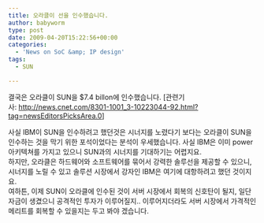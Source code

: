 ```yaml
---
title: 오라클이 선을 인수했습니다.
author: babyworm
type: post
date: 2009-04-20T15:22:56+00:00
categories:
  - 'News on SoC &amp; IP design'
tags:
  - SUN

---
```

결국은 오라클이 SUN을 $7.4 billon에 인수했습니다. [관련기사: <a href="http://news.cnet.com/8301-1001_3-10223044-92.html?tag=newsEditorsPicksArea.0" target="_blank">http://news.cnet.com/8301-1001_3-10223044-92.html?tag=newsEditorsPicksArea.0</a>]

<div>
</div>

<div>
  사실 IBM이 SUN을 인수하려고 했던것은 시너지를 노렸다기 보다는 오라클이 SUN을 인수하는 것을 막기 위한 포석이었다는 분석이 우세했습니다. 사실 IBM은 이미 power 아키텍쳐를 가지고 있으니 SUN과의 시너지를 기대하기는 어렵지요. 
</div>

<div>
</div>

<div>
  하지만, 오라클은 하드웨어와 소프트웨어를 묶어서 강력한 솔루선을 제공할 수 있으니, 시너지를 노릴 수 있고 솔루션 시장에서 강자인 IBM은 여기에 대항하려고 했던 것이지요. 
</div>

<div>
</div>

<div>
  여하튼, 이제 SUN이 오라클에 인수된 것이 서버 시장에서 회복의 신호탄이 될지, 일단 자금이 생겼으니 공격적인 투자가 이루어질지.. 이루어지더라도 서버 시장에서 가격적인 메리트를 회복할 수 있을지는 두고 봐야 겠습니다. 
</div>